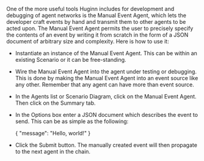 One of the more useful tools Huginn includes for development and debugging of agent networks is the Manual Event Agent, which lets the developer craft events by hand and transmit them to other agents to be acted upon. The Manual Event Agent permits the user to precisely specify the contents of an event by writing it from scratch in the form of a JSON document of arbitrary size and complexity. Here is how to use it:

- Instantiate an instance of the Manual Event Agent. This can be within an existing Scenario or it can be free-standing.
- Wire the Manual Event Agent into the agent under testing or debugging. This is done by making the Manual Event Agent into an event source like any other. Remember that any agent can have more than event source.
- In the Agents list or Scenario Diagram, click on the Manual Event Agent. Then click on the Summary tab.
- In the Options box enter a JSON document which describes the event to send. This can be as simple as the following:

  {
  "message": "Hello, world!"
  }

- Click the Submit button. The manually created event will then propagate to the next agent in the chain.
